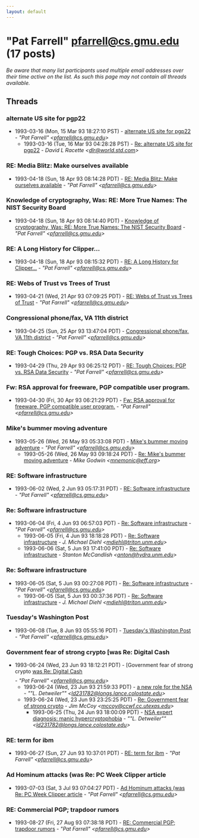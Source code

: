 ```yaml
---
layout: default
---
```


# "Pat Farrell" <pfarrell@cs.gmu.edu> (17 posts)

_Be aware that many list participants used multiple email addresses over their time active on the list. As such this page may not contain all threads available._

## Threads

### alternate US site for pgp22
+ 1993-03-16 (Mon, 15 Mar 93 18:27:10 PST) - [alternate US site for pgp22](/archive/1993/03/c11840cb5b2b7df6e13445a0a27f680044e1b732810252beab6d072787f0adee) - _"Pat Farrell" \<pfarrell@cs.gmu.edu\>_
  + 1993-03-16 (Tue, 16 Mar 93 04:28:28 PST) - [Re: alternate US site for pgp22](/archive/1993/03/50819da0c54a75cf7e8ba17a1ef50b78e42415018dae50a82bba4fb83a32a3d8) - _David L Racette \<dlr@world.std.com\>_

### RE: Media Blitz: Make ourselves available
+ 1993-04-18 (Sun, 18 Apr 93 08:14:28 PDT) - [RE: Media Blitz: Make ourselves available](/archive/1993/04/eed8a449a165175aac998d4e3b5ecfb20f51e5459d042834e318c42de9215643) - _"Pat Farrell" \<pfarrell@cs.gmu.edu\>_

### Knowledge of cryptography, Was: RE: More True Names: The NIST Security Board
+ 1993-04-18 (Sun, 18 Apr 93 08:14:40 PDT) - [Knowledge of cryptography, Was: RE: More True Names: The NIST Security Board](/archive/1993/04/8ab5e722205c0002ac0ae41460034d19d0231e6bb8898ff30b7714a7cc68a7a1) - _"Pat Farrell" \<pfarrell@cs.gmu.edu\>_

### RE: A Long History for Clipper...
+ 1993-04-18 (Sun, 18 Apr 93 08:15:32 PDT) - [RE: A Long History for Clipper...](/archive/1993/04/5f566ec1e8e536f6950adba0357f9f230a0c90bf58c91219b0dc9a16da75904c) - _"Pat Farrell" \<pfarrell@cs.gmu.edu\>_

### RE: Webs of Trust vs Trees of Trust
+ 1993-04-21 (Wed, 21 Apr 93 07:09:25 PDT) - [RE: Webs of Trust vs Trees of Trust](/archive/1993/04/8aae96eb64dfeebc8d63ff6f5ab5b2128b64d0f297ac5f046c41f1bfa4808855) - _"Pat Farrell"  \<pfarrell@cs.gmu.edu\>_

### Congressional phone/fax, VA 11th district
+ 1993-04-25 (Sun, 25 Apr 93 13:47:04 PDT) - [Congressional phone/fax, VA 11th district](/archive/1993/04/8c5f07c0606aeeb308551efe52972b577f52d650b76d4349e3c1f4a78df3be58) - _"Pat Farrell"  \<pfarrell@cs.gmu.edu\>_

### RE: Tough Choices: PGP vs. RSA Data Security
+ 1993-04-29 (Thu, 29 Apr 93 06:25:12 PDT) - [RE: Tough Choices: PGP vs. RSA Data Security](/archive/1993/04/ded05930c57d68da71107926e4d590e0e98d7acacf345f984ad30afb94410d26) - _"Pat Farrell"  \<pfarrell@cs.gmu.edu\>_

### Fw: RSA approval for freeware, PGP compatible user program.
+ 1993-04-30 (Fri, 30 Apr 93 06:21:29 PDT) - [Fw: RSA approval for freeware, PGP compatible user program.](/archive/1993/04/60a09b4fcc2d06a77aa3a01eab05f61c7163616d175b6533e4d96983bec45e44) - _"Pat Farrell"  \<pfarrell@cs.gmu.edu\>_

### Mike's bummer moving adventure
+ 1993-05-26 (Wed, 26 May 93 05:33:08 PDT) - [Mike's bummer moving adventure](/archive/1993/05/7ad85f8403630cbfc21b33b9380132ad719b9e622dc0e29e5989a244a0a863aa) - _"Pat Farrell" \<pfarrell@cs.gmu.edu\>_
  + 1993-05-26 (Wed, 26 May 93 09:18:24 PDT) - [Re: Mike's bummer moving adventure](/archive/1993/05/58824e2d38c53156a9604a85f87982f7bb4b132e9aad3b64fc601b1f7aa3fe54) - _Mike Godwin \<mnemonic@eff.org\>_

### RE: Software infrastructure
+ 1993-06-02 (Wed, 2 Jun 93 05:17:31 PDT) - [RE: Software infrastructure](/archive/1993/06/a3a1dd202f9f9d2c500421f75e96fc6dd22930606afeed12b2e9376b635a57db) - _"Pat Farrell" \<pfarrell@cs.gmu.edu\>_

### Re: Software infrastructure
+ 1993-06-04 (Fri, 4 Jun 93 06:57:03 PDT) - [Re: Software infrastructure](/archive/1993/06/957a69ce9e755f95544dd5a3cc63043d4a069b046859ece2fd54e95dbc464614) - _"Pat Farrell" \<pfarrell@cs.gmu.edu\>_
  + 1993-06-05 (Fri, 4 Jun 93 18:18:28 PDT) - [Re: Software infrastructure](/archive/1993/06/3fb34c50cd22403fbb5f8cb0be8db4dd086ab8933d8d177937bb73271170e391) - _J. Michael Diehl \<mdiehl@triton.unm.edu\>_
  + 1993-06-06 (Sat, 5 Jun 93 17:41:00 PDT) - [Re: Software infrastructure](/archive/1993/06/7d33e265665ead835dc19873e2d5c54ec0e078b63fe5a467dd52f738ef8d3156) - _Stanton McCandlish \<anton@hydra.unm.edu\>_

### Re: Software infrastructure
+ 1993-06-05 (Sat, 5 Jun 93 00:27:08 PDT) - [Re: Software infrastructure](/archive/1993/06/7c482e45d3b76ea19242782155d91a76a318c1b0a5f98b4921e5422e20b023b3) - _"Pat Farrell" \<pfarrell@cs.gmu.edu\>_
  + 1993-06-05 (Sat, 5 Jun 93 00:37:36 PDT) - [Re: Software infrastructure](/archive/1993/06/3b966a460a1b1b0a1fa62acef9fb305b0ebbc3854566936a94c594fc2002c757) - _J. Michael Diehl \<mdiehl@triton.unm.edu\>_

### Tuesday's Washington Post
+ 1993-06-08 (Tue, 8 Jun 93 05:55:16 PDT) - [Tuesday's Washington Post](/archive/1993/06/f992f2a8a51a03c50d02299e3e0792ac3fd9eaef07ffac49b83ff4880f51ef9a) - _"Pat Farrell" \<pfarrell@cs.gmu.edu\>_

### Government fear of strong crypto [was Re: Digital Cash$$$$
+ 1993-06-24 (Wed, 23 Jun 93 18:12:21 PDT) - [Government fear of strong crypto [was Re: Digital Cash$$$$](/archive/1993/06/dc216e3536f4edb37724867abd4c3dcb26610410a09904f7610978473e671beb) - _"Pat Farrell" \<pfarrell@cs.gmu.edu\>_
  + 1993-06-24 (Wed, 23 Jun 93 21:59:33 PDT) - [a new role for the NSA](/archive/1993/06/28921e8f4fa66de60283a9dc379fdaefefaa856a653b6bcddf748580f7506a9a) - _""L. Detweiler"" \<ld231782@longs.lance.colostate.edu\>_
  + 1993-06-24 (Wed, 23 Jun 93 23:25:25 PDT) - [Re: Government fear of strong crypto](/archive/1993/06/a26fa3d09d5554b25fcf90560b8521445fe28ae52cbd921e4d0125c2efb1135d) - _Jim McCoy \<mccoy@ccwf.cc.utexas.edu\>_
    + 1993-06-25 (Thu, 24 Jun 93 18:00:09 PDT) - [NSA expert diagnosis: manic hypercryptophobia](/archive/1993/06/3655a1ac7391226297702d1277adf153af0ea6512a851611f9eb07cc018198b3) - _""L. Detweiler"" \<ld231782@longs.lance.colostate.edu\>_

### RE: term for ibm
+ 1993-06-27 (Sun, 27 Jun 93 10:37:01 PDT) - [RE: term for ibm](/archive/1993/06/b0d721f32b2772d695cc36a3999c4273387448ccf0388e9cf4f7222f934be6f6) - _"Pat Farrell" \<pfarrell@cs.gmu.edu\>_

### Ad Hominum attacks (was Re: PC Week Clipper article
+ 1993-07-03 (Sat, 3 Jul 93 07:04:27 PDT) - [Ad Hominum attacks (was Re: PC Week Clipper article](/archive/1993/07/988edc4c11dbe931dd0b173d8458d3d9670a21bb5b08d2756a189da2bd146dff) - _"Pat Farrell" \<pfarrell@cs.gmu.edu\>_

### RE: Commercial PGP; trapdoor rumors
+ 1993-08-27 (Fri, 27 Aug 93 07:38:18 PDT) - [RE: Commercial PGP; trapdoor rumors](/archive/1993/08/eef036a1f2e70e09e5538069a2024aee73a85a8857631deae0ff68b4574491d5) - _"Pat Farrell" \<pfarrell@cs.gmu.edu\>_

